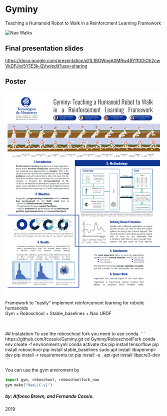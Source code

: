 # Gyminy
Teaching a Humanoid Robot to Walk in a Reinforcment Learning Framework

![Nao Walks](https://user-images.githubusercontent.com/39391180/185484973-deb34d87-2726-462e-af19-fa464d0ce5ce.gif)

## Final presentation slides
https://docs.google.com/presentation/d/1L1BGWqgA0MRw4RYff0OiOh2cwVkDFJicj5Y1E3k-QVw/edit?usp=sharing

## Poster
<img src="./poster final gyminy.svg">

Framework to "easily" implement reinforcement learning for robotic humanoids<br/>
Gym + Roboschool + Stable_baselines + Nao URDF
<br/>
<br/>

<br/>
## Instalation
To use the roboschool fork you need to use conda.
```
https://github.com/fcossio/Gyminy.git
cd Gyminy/RoboschoolFork
conda env create -f environment.yml
conda activate rbs
pip install tensorflow
pip install roboschool
pip install stable_baselines
sudo apt install libopenmpi-dev
pip install -r requirements.txt
pip install -e .
apt-get install libpcre3-dev
```

You can use the gym enviroment by
```python
import gym, roboschool, roboschoolfork_nao
gym.make("NaoLLC-v1")
```
##### _by: Alfonso Brown, and Fernando Cossio._ <br/>
2019
